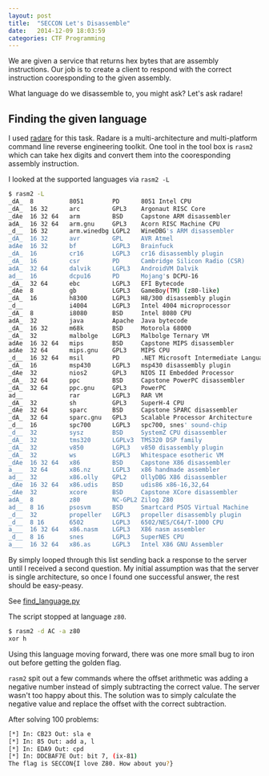 ```yaml
---
layout: post
title:  "SECCON Let's Disassemble"
date:   2014-12-09 18:03:59
categories: CTF Programming
---
```


We are given a service that returns hex bytes that are assembly instructions.
Our job is to create a client to respond with the correct instruction
cooresponding to the given assembly.

What language do we disassemble to, you might ask? Let's ask radare!

## Finding the given language

I used [radare](http://github.com/radare/radare2) for this task. Radare is a multi-architecture and multi-platform command line reverse engineering toolkit. One tool in the tool box is `rasm2` which can take hex digits and convert them into the cooresponding assembly instruction. 

I looked at the supported languages via `rasm2 -L`

```bash
$ rasm2 -L
_dA_  8          8051        PD      8051 Intel CPU
_dA_  16 32      arc         GPL3    Argonaut RISC Core
_dAe  16 32 64   arm         BSD     Capstone ARM disassembler
adA_  16 32 64   arm.gnu     GPL3    Acorn RISC Machine CPU
_d__  16 32      arm.winedbg LGPL2   WineDBG's ARM disassembler
_dA_  16 32      avr         GPL     AVR Atmel
adAe  16 32      bf          LGPL3   Brainfuck
_dA_  16         cr16        LGPL3   cr16 disassembly plugin
_dA_  16         csr         PD      Cambridge Silicon Radio (CSR)
adA_  32 64      dalvik      LGPL3   AndroidVM Dalvik
ad__  16         dcpu16      PD      Mojang's DCPU-16
_dA_  32 64      ebc         LGPL3   EFI Bytecode
_dAe  8          gb          LGPL3   GameBoy(TM) (z80-like)
_dA_  16         h8300       LGPL3   H8/300 disassembly plugin
_d__             i4004       LGPL3   Intel 4004 microprocessor
_dA_  8          i8080       BSD     Intel 8080 CPU
adA_  32         java        Apache  Java bytecode
_dA_  16 32      m68k        BSD     Motorola 68000
_dA_  32         malbolge    LGPL3   Malbolge Ternary VM
adAe  16 32 64   mips        BSD     Capstone MIPS disassembler
adAe  32 64      mips.gnu    GPL3    MIPS CPU
_d__  16 32 64   msil        PD      .NET Microsoft Intermediate Language
_dA_  16         msp430      LGPL3   msp430 disassembly plugin
_dAe  32         nios2       GPL3    NIOS II Embedded Processor
_dA_  32 64      ppc         BSD     Capstone PowerPC disassembler
_dA_  32 64      ppc.gnu     GPL3    PowerPC
ad__             rar         LGPL3   RAR VM
_dA_  32         sh          GPL3    SuperH-4 CPU
_dAe  32 64      sparc       BSD     Capstone SPARC disassembler
_dA_  32 64      sparc.gnu   GPL3    Scalable Processor Architecture
_d__  16         spc700      LGPL3   spc700, snes' sound-chip
_d__  32         sysz        BSD     SystemZ CPU disassembler
_dA_  32         tms320      LGPLv3  TMS320 DSP family
_dA_  32         v850        LGPL3   v850 disassembly plugin
_dA_  32         ws          LGPL3   Whitespace esotheric VM
_dAe  16 32 64   x86         BSD     Capstone X86 disassembler
a___  32 64      x86.nz      LGPL3   x86 handmade assembler
ad__  32         x86.olly    GPL2    OllyDBG X86 disassembler
_dAe  16 32 64   x86.udis    BSD     udis86 x86-16,32,64
_dAe  32         xcore       BSD     Capstone XCore disassembler
adA_  8          z80         NC-GPL2 Zilog Z80
ad__  8 16       psosvm      BSD     Smartcard PSOS Virtual Machine
_d__  32         propeller   LGPL3   propeller disassembly plugin
_d__  8 16       6502        LGPL3   6502/NES/C64/T-1000 CPU
a___  16 32 64   x86.nasm    LGPL3   X86 nasm assembler
_d__  8 16       snes        LGPL3   SuperNES CPU
a___  16 32 64   x86.as      LGPL3   Intel X86 GNU Assembler
```

By simply looped through this list sending back a response to the server until I received a second question. My initial assumption was that the server is single architecture, so once I found one successful answer, the rest should be easy-peasy.

See [find_language.py](https://github.com/thebarbershopper/ctf-writeups/blob/master/seccon-ctf-2014/lets-disassemble/find_language.py) 

The script stopped at language `z80`. 

```bash
$ rasm2 -d AC -a z80
xor h
```

Using this language moving forward, there was one more small bug to iron out before getting the golden flag.

`rasm2` spit out a few commands where the offset arithmetic was adding a negative number instead of simply subtracting the correct value. The server wasn't too happy about this. The solution was to simply calculate the negative value and replace the offset with the correct subtraction.


After solving 100 problems:

```bash
[*] In: CB23 Out: sla e
[*] In: 85 Out: add a, l
[*] In: EDA9 Out: cpd
[*] In: DDCBAF7E Out: bit 7, (ix-81)
The flag is SECCON{I love Z80. How about you?}
```

